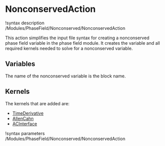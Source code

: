 # NonconservedAction
!syntax description /Modules/PhaseField/Nonconserved/NonconservedAction

This action simplifies the input file syntax for creating a nonconserved phase field variable in the phase field module. It creates the variable and all required kernels needed to solve for a nonconserved variable.

## Variables
The name of the nonconserved variable is the block name.

## Kernels
The kernels that are added are:

- [TimeDerivative](/TimeDerivative.md)
- [AllenCahn](/AllenCahn.md)
- [ACInterface](/ACInterface.md)

!syntax parameters /Modules/PhaseField/Nonconserved/NonconservedAction
